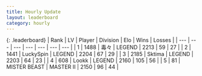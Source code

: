 ```yaml
---
title: Hourly Update
layout: leaderboard
category: hourly
---
```


{: .leaderboard}
| Rank | LV | Player | Division | Elo | Wins | Losses |
| --- | --- | --- | --- | --- | --- | --- |
| <span data-change="0">1</span> | 1488 | <span title="ID: 451068">毒々</span> | LEGEND | <span data-change="0">2213</span> | <span data-change="0">59</span> | <span data-change="0">27</span> |
| <span data-change="0">2</span> | 1441 | <span title="ID: 498412">LuckySpin</span> | LEGEND | <span data-change="0">2204</span> | <span data-change="0">67</span> | <span data-change="0">29</span> |
| <span data-change="0">3</span> | 2185 | <span title="ID: 353063">Sktima</span> | LEGEND | <span data-change="0">2203</span> | <span data-change="0">64</span> | <span data-change="0">23</span> |
| <span data-change="1">4</span> | 608 | <span title="ID: 675058">Lookk</span> | LEGEND | <span data-change="0">2160</span> | <span data-change="0">105</span> | <span data-change="0">56</span> |
| <span data-change="-1">5</span> | 81 | <span title="ID: 727221">MISTER BEAST</span> | MASTER II | <span data-change="-27">2150</span> | <span data-change="0">96</span> | <span data-change="3">44</span> |